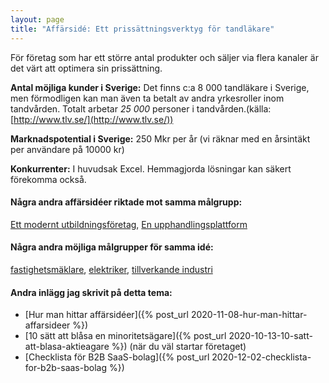 ```yaml
---
layout: page
title: "Affärsidé: Ett prissättningsverktyg för tandläkare"
---
```

För företag som har ett större antal produkter och säljer via flera kanaler är det värt att optimera sin prissättning.

**Antal möjliga kunder i Sverige:** Det finns c:a 8 000 tandläkare i Sverige, men förmodligen kan man även ta betalt av andra yrkesroller inom tandvården. Totalt arbetar *25 000* personer i tandvården.(källa: [http://www.tlv.se/](http://www.tlv.se/))

**Marknadspotential i Sverige:** 250 Mkr per år (vi räknar med en årsintäkt per användare på 10000 kr)

**Konkurrenter:** I huvudsak Excel. Hemmagjorda lösningar kan säkert förekomma också.

#### Några andra affärsidéer riktade mot samma målgrupp:
[Ett modernt utbildningsföretag](/affarsideer/ett-modernt-utbildningsforetag-riktat-mot-tandlakare/), [En upphandlingsplattform](/affarsideer/en-upphandlingsplattform-for-tandlakare/)


#### Några andra möjliga målgrupper för samma idé:
[fastighetsmäklare](/affarsideer/ett-prissattningsverktyg-for-fastighetsmaklare/), [elektriker](/affarsideer/ett-prissattningsverktyg-for-elektriker/), [tillverkande industri](/affarsideer/ett-prissattningsverktyg-for-tillverkande-industri/)

#### Andra inlägg jag skrivit på detta tema:
- [Hur man hittar affärsidéer]({% post_url 2020-11-08-hur-man-hittar-affarsideer %})
- [10 sätt att blåsa en minoritetsägare]({% post_url 2020-10-13-10-satt-att-blasa-aktieagare %}) (när du väl startar företaget)
- [Checklista för B2B SaaS-bolag]({% post_url 2020-12-02-checklista-for-b2b-saas-bolag %})

